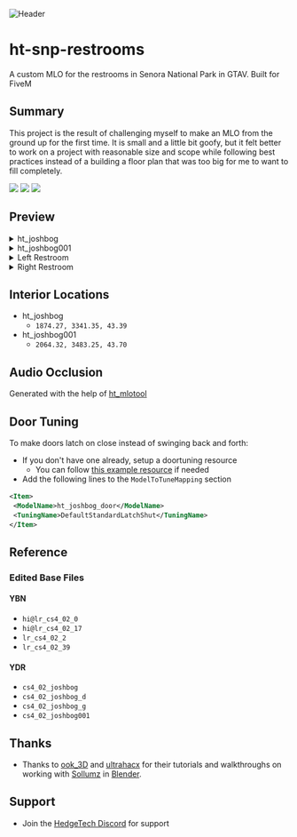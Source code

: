 ![Header](./docs/images/HedgeTech_SNP_Restrooms_MLO_header.png 'Header')

# ht-snp-restrooms
A custom MLO for the restrooms in Senora National Park in GTAV. Built for FiveM

## Summary
This project is the result of challenging myself to make an MLO from the ground up for the first time. It is small and a little bit goofy, but it felt better to work on a project with reasonable size and scope while following best practices instead of a building a floor plan that was too big for me to want to fill completely.

![](https://img.shields.io/github/downloads/hedgehog-technologies/ht-snp-restrooms/total?logo=github)
![](https://img.shields.io/github/downloads/hedgehog-technologies/ht-snp-restrooms/latest/total?logo=github)
![](https://img.shields.io/github/v/release/hedgehog-technologies/ht-snp-restrooms?logo=github)

## Preview
<details>
  <summary>ht_joshbog</summary>

  ![ht_joshbog Exterior](./docs/images/ht_joshbog_exterior.png 'ht_joshbog Exterior')
  ![ht_joshbog Map](./docs/images/ht_joshbog_map.png 'ht_joshbog Map')
</details>

<details>
  <summary>ht_joshbog001</summary>

  ![ht_joshbog001 Exterior](./docs/images/ht_joshbog001_exterior.png 'ht_joshbog001 Exterior')
  ![ht_joshbog001 Map](./docs/images/ht_joshbog001_map.png 'ht_joshbog001 Map')
</details>

<details>
  <summary>Left Restroom</summary>

  ![Left Restroom Rear](./docs/images/left_restroom_interior.png 'Left Restroom Rear')
  ![Left Restroom Front](./docs/images/left_restroom_interior2.png 'Left Restroom Front')
</details>

<details>
  <summary>Right Restroom</summary>

  ![Right Restroom Rear](./docs/images/right_restroom_interior.png 'Right Restroom Rear')
  ![Right Restroom Front](./docs/images/right_restroom_interior2.png 'Right Restroom Front')
</details>

## Interior Locations
- ht_joshbog
  - `1874.27, 3341.35, 43.39`
- ht_joshbog001
  - `2064.32, 3483.25, 43.70`

## Audio Occlusion
Generated with the help of [ht_mlotool](https://github.com/Hedgehog-Technologies/ht_mlotool)

## Door Tuning
To make doors latch on close instead of swinging back and forth:
- If you don't have one already, setup a doortuning resource
  - You can follow [this example resource](https://github.com/Hedgehog-Technologies/doortuning-example) if needed
- Add the following lines to the `ModelToTuneMapping` section
```xml
<Item>
 <ModelName>ht_joshbog_door</ModelName>
 <TuningName>DefaultStandardLatchShut</TuningName>
</Item>
```

## Reference
### Edited Base Files
#### YBN
- `hi@lr_cs4_02_0`
- `hi@lr_cs4_02_17`
- `lr_cs4_02_2`
- `lr_cs4_02_39`

#### YDR
- `cs4_02_joshbog`
- `cs4_02_joshbog_d`
- `cs4_02_joshbog_g`
- `cs4_02_joshbog001`

## Thanks
- Thanks to [ook_3D](https://www.youtube.com/@ook_3D) and [ultrahacx](https://www.youtube.com/@ultrahacx) for their tutorials and walkthroughs on working with [Sollumz](https://github.com/Sollumz/Sollumz) in [Blender](https://www.blender.org/).

## Support

- Join the [HedgeTech Discord](https://discord.gg/sJggphj5UX) for support
